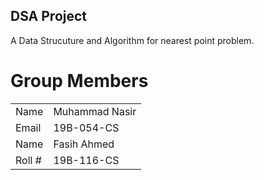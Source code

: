 ## DSA Project
A Data Strucuture and Algorithm for nearest point problem.

# Group Members

|||
|-|-|
| Name | Muhammad Nasir |
| Email | 19B-054-CS |
| Name | Fasih Ahmed |
| Roll # | 19B-116-CS |

